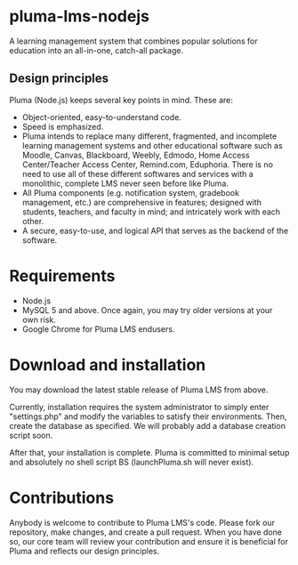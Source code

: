 # pluma-lms-nodejs
A learning management system that combines popular solutions for education into an all-in-one, catch-all package.

## Design principles
Pluma (Node.js) keeps several key points in mind. These are:
- Object-oriented, easy-to-understand code.
- Speed is emphasized.
- Pluma intends to replace many different, fragmented, and incomplete learning management systems and other educational software such as Moodle, Canvas, Blackboard, Weebly, Edmodo, Home Access Center/Teacher Access Center, Remind.com, Eduphoria. There is no need to use all of these different softwares and services with a monolithic, complete LMS never seen before like Pluma.
- All Pluma components (e.g. notification system, gradebook management, etc.) are comprehensive in features; designed with students, teachers, and faculty in mind; and intricately work with each other.
- A secure, easy-to-use, and logical API that serves as the backend of the software.

# Requirements
- Node.js
- MySQL 5 and above. Once again, you may try older versions at your own risk.
- Google Chrome for Pluma LMS endusers.

# Download and installation
You may download the latest stable release of Pluma LMS from above.

Currently, installation requires the system administrator to simply enter "settings.php" and modify the variables to satisfy their environments. Then, create the database as specified. We will probably add a database creation script soon.

After that, your installation is complete. Pluma is committed to minimal setup and absolutely no shell script BS (launchPluma.sh will never exist).

# Contributions
Anybody is welcome to contribute to Pluma LMS's code. Please fork our repository, make changes, and create a pull request. When you have done so, our core team will review your contribution and ensure it is beneficial for Pluma and reflects our design principles.
